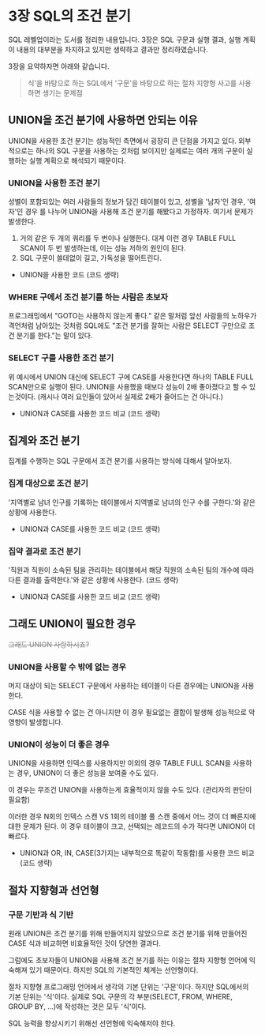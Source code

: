 # 3장 SQL의 조건 분기
SQL 레벨업이라는 도서를 정리한 내용입니다.
3장은 SQL 구문과 실행 결과, 실행 계획이 내용의 대부분을 차지하고 있지만 생략하고 결과만 정리하였습니다.

3장을 요약하자면 아래와 같습니다.
>식'을 바탕으로 하는 SQL에서 '구문'을 바탕으로 하는 절차 지향형 사고를 사용하면 생기는 문제점

## UNION을 조건 분기에 사용하면 안되는 이유
UNION을 사용한 조건 분기는 성능적인 측면에서 굉장히 큰 단점을 가지고 있다. 외부적으로는 하나의 SQL 구문을 사용하는 것처럼 보이지만 실제로는 여러 개의 구문이 실행하는 실행 계획으로 해석되기 때문이다.
### UNION을 사용한 조건 분기
성별이 포함되있는 여러 사람들의 정보가 담긴 테이블이 있고, 성별을 '남자'인 경우, '여자'인 경우 를 나누어 UNION을 사용해 조건 분기를 해봤다고 가정하자.
여기서 문제가 발생한다.

1. 거의 같은 두 개의 쿼리를 두 번이나 실행한다. 대게 이런 경우 TABLE FULL SCAN이 두 번 발생하는데, 이는 성능 저하의 원인이 된다.
2. SQL 구문이 쓸데없이 길고, 가독성을 떨어트린다.

- UNION을 사용한 코드 (코드 생략)

### WHERE 구에서 조건 분기를 하는 사람은 초보자
프로그래밍에서 "GOTO는 사용하지 않는게 좋다." 같은 말처럼 앞선 사람들의 노하우가 격언처럼 남아있는 것처럼 SQL에도 "조건 분기를 잘하는 사람은 SELECT 구만으로 조건 분기를 한다."는 말이 있다.

### SELECT 구를 사용한 조건 분기
위 예시에서 UNION 대신에 SELECT 구에 CASE를 사용한다면 하나의 TABLE FULL SCAN만으로 실행이 된다.
UNION을 사용했을 때보다 성능이 2배 좋아졌다고 할 수 있는것이다. (캐시나 여러 요인들이 있어서 실제로 2배가 줄어드는 건 아니다.)

- UNION과 CASE를 사용한 코드 비교 (코드 생략)
## 집계와 조건 분기
집계를 수행하는 SQL 구문에서 조건 분기를 사용하는 방식에 대해서 알아보자.
### 집계 대상으로 조건 분기
'지역별로 남녀 인구를 기록하는 테이블에서 지역별로 남녀의 인구 수를 구한다.'와 같은 상황에 사용한다.

- UNION과 CASE를 사용한 코드 비교 (코드 생략)
### 집약 결과로 조건 분기
'직원과 직원이 소속된 팀을 관리하는 테이블에서 해당 직원의 소속된 팀의 개수에 따라 다른 결과를 출력한다.'와 같은 상황에 사용한다. (코드 생략)

- UNION과 CASE를 사용한 코드 비교 (코드 생략)
## 그래도 UNION이 필요한 경우
<span style="color:gray">~~그래도 UNION 사랑하시죠?~~</span>
### UNION을 사용할 수 밖에 없는 경우
머지 대상이 되는 SELECT 구문에서 사용하는 테이블이 다른 경우에는 UNION을 사용한다.

CASE 식을 사용할 수 없는 건 아니지만 이 경우 필요없는 결합이 발생해 성능적으로 악영향이 발생합니다.
### UNION이 성능이 더 좋은 경우
UNION을 사용하면 인덱스를 사용하지만 이외의 경우 TABLE FULL SCAN을 사용하는 경우, UNION이 더 좋은 성능을 보여줄 수도 있다.

이 경우는 무조건 UNION을 사용하는게 효율적이지 않을 수도 있다. (관리자의 판단이 필요함)

이러한 경우 N회의 인덱스 스캔 VS 1회의 테이블 풀 스캔 중에서 어느 것이 더 빠른지에 대한 문제가 된다.
이 경우 테이블이 크고, 선택되는 레코드의 수가 적다면 UNION이 더 빠르다.

- UNION과 OR, IN, CASE(3가지는 내부적으로 똑같이 작동함)를 사용한 코드 비교 (코드 생략)
## 절차 지향형과 선언형
### 구문 기반과 식 기반
원래 UNION은 조건 분기를 위해 만들어지지 않았으므로 조건 분기를 위해 만들어진 CASE 식과 비교하면 비효율적인 것이 당연한 결과다.

그럼에도 초보자들이 UNION을 사용해 조건 분기를 하는 이유는 절차 지향형 언어에 익숙해져 있기 때문이다. 하지만 SQL의 기본적인 체계는 선언형이다.

절차 지향형 프로그래밍 언어에서 생각의 기본 단위는 '구문'이다. 하지만 SQL에서의 기본 단위는 '식'이다. 실제로 SQL 구문의 각 부분(SELECT, FROM, WHERE, GROUP BY, ...)에 작성하는 것은 모두 '식'이다.

SQL 능력을 향상시키기 위해선 선언형에 익숙해저야 한다.